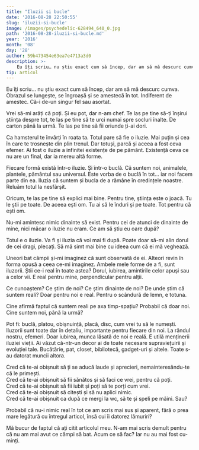 ```yaml
---
title: "Iluzii și bucle"
date: '2016-08-28 22:50:55'
slug: 'iluzii-si-bucle'
image: /images/psychedelic-628494_640_0.jpg
path: '2016-08-28-iluzii-si-bucle.md'
year: '2016'
month: '08'
day: '28'
author: 59b473454e63ea7e4713a3d0
description: >-
    Eu îți scriu… nu știu exact cum să încep, dar am să mă descurc cumva.Obrazul se lungește, se îngroașă și se amestecă în tot. Indiferent de amestec. Că-i de-un singur fel sau asortat.Vrei să-mi arăți
tip: articol
---
```

<div class="kg-card-markdown"><p>Eu îți scriu… nu știu exact cum să încep, dar am să mă descurc cumva.<br />
Obrazul se lungește, se îngroașă și se amestecă în tot. Indiferent de amestec. Că-i de-un singur fel sau asortat.</p>
<p>Vrei să-mi arăți că poți. Și eu pot, dar n-am chef. Te las pe tine să-ți înșirui știința despre tot, te las pe tine să te urci numai spre socluri înalte. De carton până la urmă. Te las pe tine să fii oriunde ți-ai dori.</p>
<p>Ca hamsterul te învârți în roata ta. Totul pare să fie o iluzie. Mai puțin și cea în care te trosnește din plin trenul. Dar totuși, parcă și aceea a fost ceva efemer. Ai fost o iluzie a infinitei existențe de pe pământ. Existență ceva ce nu are un final, dar ia mereu altă forme.</p>
<p>Fiecare formă există într-o iluzie. Și într-o buclă. Că suntem noi, animalele, plantele, pământul sau universul. Este vorba de o buclă în tot… iar noi facem parte din ea. Iluzia că suntem și bucla de a rămâne în credințele noastre. Reluăm totul la nesfârșit.</p>
<p>Oricum, te las pe tine să explici mai bine. Pentru tine, știința este o joacă. Tu le știi pe toate. De aceea ești om. Tu ai să le înduri și pe toate. Tot pentru că ești om.</p>
<p>Nu-mi amintesc nimic dinainte să exist. Pentru cei de atunci de dinainte de mine, nici măcar o iluzie nu eram. Ce am să știu eu oare după?</p>
<p>Totul e o iluzie. Va fi și iluzia că voi mai fi după. Poate doar să-mi alin dorul de cei dragi, plecați. Să mă simt mai bine cu ideea cum că ei mă veghează.</p>
<p>Uneori bat câmpii și-mi imaginez că sunt observată de ei. Alteori revin în forma opusă a ceea ce-mi imaginez. Ambele mele forme de a fi, sunt iluzorii. Știi ce-i real în toate astea? Dorul, iubirea, amintirile celor apuși sau a celor vii. E real pentru mine, perpendicular pentru alții.</p>
<p>Ce cunoaștem? Ce știm de noi? Ce știm dinainte de noi? De unde știm că suntem reali? Doar pentru noi e real. Pentru o scândură de lemn, e totuna.</p>
<p>Cine afirmă faptul că suntem reali pe axa timp-spațiu? Probabil că doar noi. Cine suntem noi, până la urmă?</p>
<p>Pot fi: buclă, platou, obișnuință, placă, disc, cum vrei tu să le numești. Iluzorii sunt toate dar în detaliu, importante pentru fiecare din noi. La rândul nostru, efemeri. Doar iubirea, munca lăsată de noi e reală. E utilă menținerii iluziei vieții. Ai văzut că-ntr-un decor ai de toate necesare supraviețuirii și evoluției tale. Bucătărie, pat, closet, bibliotecă, gadget-uri și altele. Toate s-au datorat muncii altora.</p>
<p>Cred că te-ai obișnuit să ți se aducă laude și aprecieri, nemainteresându-te că le primești.<br />
Cred că te-ai obișnuit să fii sănătos și să faci ce vrei, pentru că poți.<br />
Cred că te-ai obișnuit să fii iubit și poți să te porți cum vrei.<br />
Cred că te-ai obișnuit să citești și să nu aplici nimic.<br />
Cred că te-ai obișnuit ca după ce mergi la wc, să te și speli pe mâini. Sau?</p>
<p>Probabil că nu-i nimic real în tot ce am scris mai sus și aparent, fără o prea mare legătură cu întregul articol, însă cui îi datorez lămuriri?</p>
<p>Mă bucur de faptul că ați citit articolul meu. N-am mai scris demult pentru că nu am mai avut ce câmpi să bat. Acum ce să fac? Iar nu au mai fost cu-minți.</p>
</div>
    